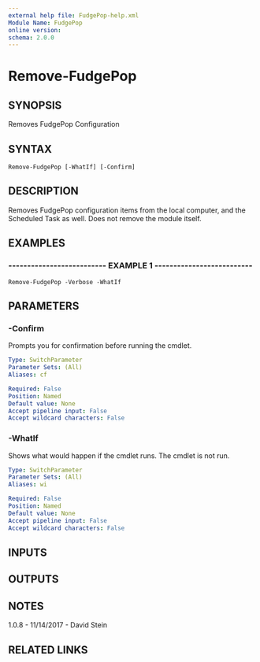 ```yaml
---
external help file: FudgePop-help.xml
Module Name: FudgePop
online version: 
schema: 2.0.0
---
```


# Remove-FudgePop

## SYNOPSIS
Removes FudgePop Configuration

## SYNTAX

```
Remove-FudgePop [-WhatIf] [-Confirm]
```

## DESCRIPTION
Removes FudgePop configuration items from the local computer,
and the Scheduled Task as well. 
Does not remove the module itself.

## EXAMPLES

### -------------------------- EXAMPLE 1 --------------------------
```
Remove-FudgePop -Verbose -WhatIf
```

## PARAMETERS

### -Confirm
Prompts you for confirmation before running the cmdlet.

```yaml
Type: SwitchParameter
Parameter Sets: (All)
Aliases: cf

Required: False
Position: Named
Default value: None
Accept pipeline input: False
Accept wildcard characters: False
```

### -WhatIf
Shows what would happen if the cmdlet runs.
The cmdlet is not run.

```yaml
Type: SwitchParameter
Parameter Sets: (All)
Aliases: wi

Required: False
Position: Named
Default value: None
Accept pipeline input: False
Accept wildcard characters: False
```

## INPUTS

## OUTPUTS

## NOTES
1.0.8 - 11/14/2017 - David Stein

## RELATED LINKS

